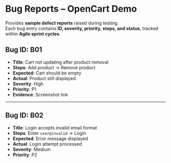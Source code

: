 # Bug Reports – OpenCart Demo
Provides **sample defect reports** raised during testing.  
Each bug entry contains **ID, severity, priority, steps, and status**, tracked within **Agile sprint cycles**.  

## Bug ID: B01
- **Title**: Cart not updating after product removal
- **Steps**: Add product → Remove product
- **Expected**: Cart should be empty
- **Actual**: Product still displayed
- **Severity**: High
- **Priority**: P1
- **Evidence**: Screenshot link

---

## Bug ID: B02
- **Title**: Login accepts invalid email format
- **Steps**: Enter `user@invalid` → Login
- **Expected**: Error message displayed
- **Actual**: Login attempt processed
- **Severity**: Medium
- **Priority**: P2
